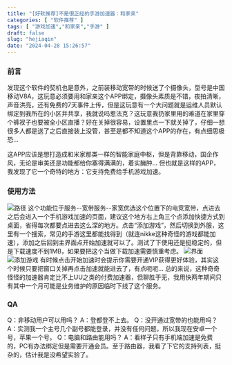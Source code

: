```yaml
---
title: "[好软推荐]不是很正经的手游加速器：和家亲"
categories: [ "软件推荐" ]
tags: [ "游戏加速","和家亲","手游" ]
draft: false
slug: "hejiaqin"
date: "2024-04-28 15:26:57"
---
```


### 前言
发现这个软件的契机也是意外，之前装移动宽带的时候送了个摄像头，型号是中国移动V8A，这玩意必须要用和家亲这个APP绑定，摄像头素质是不错，夜拍清晰，声音洪亮，还有免费的7天事件上传，但是这玩意有一个大问题就是运维人员默认绑定到我所在的小区并共享，我就说吗惹法克？这玩意我扔家里用的难道在家里穿个裤衩子也要被全小区直播？好在关掉很容易，设置里点一下就关掉了，仔细一想很多人都是送了之后直接装上没管，甚至是都不知道这个APP的存在，有点细思极恐...


<!--more-->


这APP应该是想打造成和米家那类一样的智能家庭中枢，但是背靠移动，国企作风，无论是审美还是功能都给你塞得满满的，着实臃肿...
但也就是这样的APP，我发现了它一个奇特的地方：它支持免费给手机游戏加速。
### 使用方法
![路径][1]
这个功能位于服务--宽带服务--家宽优选这个位置下的电竞宽带，点进去之后会进入一个手机游戏加速的页面，建议这个地方右上角三个点添加快捷方式到桌面，省得每次都要点进去这么深的地方。点击“添加游戏”，然后切换到外服，这里有一个搜索，常见的手游这里都能找得到（就连nikke这种奇怪的游戏都能加速），添加之后回到主界面点开始加速就可以了。测试了下使用还是挺稳定的，但是下载速度不到1MB，如果要把这个当做下载加速需要慎重考虑。
![界面][2]![添加游戏][3]
有时候点击开始加速时会提示你需要开通VIP获得更好体验，其实这个时候只要把窗口关掉再点击加速就能进去了，有点呃呃...
总的来说，这种奇奇怪怪的加速器肯定比不上UU之类的付费加速器，但聊胜于无，我用快两年期间只有其中一个月可能是业务维护的原因临时下线了这个服务。
### QA
Q：非移动用户可以用吗？
A：登都登不上去。
Q：没开通过宽带的也能用吗？
A：实测我一个主号几个副号都能登录，并没有任何问题，所以我现在安卓一个号，苹果一个号。
Q：电脑和路由能用吗？
A：看样子只有手机端加速是免费的，PC有办法绑定但是需要开通会员。至于路由器，我看了下它的支持列表，挺杂的，估计我是没希望实验了。


  [1]: https://img-tama-guru.oss-cn-hongkong.aliyuncs.com/2024/04/28/662df9cba3d41.png
  [2]: https://img-tama-guru.oss-cn-hongkong.aliyuncs.com/2024/04/28/662df9e0623e1.png
  [3]: https://img-tama-guru.oss-cn-hongkong.aliyuncs.com/2024/04/28/662df9eb6025d.png